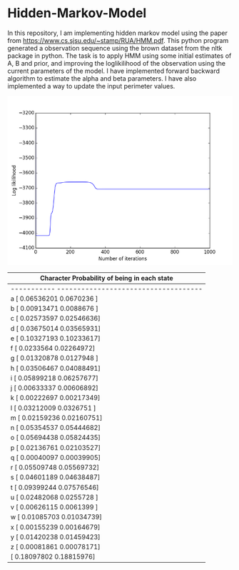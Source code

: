 # Hidden-Markov-Model

In this repository, I am implementing hidden markov model using the paper from https://www.cs.sjsu.edu/~stamp/RUA/HMM.pdf.
This python program generated a observation sequence using the brown dataset from the nltk package in python. The task is to apply HMM using some initial estimates of A, B and prior, and improving the loglikilihood of the observation using the current parameters of the model. I have implemented forward backward algorithm to estimate the alpha and beta parameters. I have also implemented a way to update the input perimeter values. 

![myimage-alt-tag](figure_1.png)

| Character    Probability of being in each state   |
|---------------------------------------------------|
| -----------  ------------------------------------ |
| a            [ 0.06536201  0.0670236 ]            |
| b            [ 0.00913471  0.0088676 ]            |
| c            [ 0.02573597  0.02546636]            |
| d            [ 0.03675014  0.03565931]            |
| e            [ 0.10327193  0.10233617]            |
| f            [ 0.0233564   0.02264972]            |
| g            [ 0.01320878  0.0127948 ]            |
| h            [ 0.03506467  0.04088491]            |
| i            [ 0.05899218  0.06257677]            |
| j            [ 0.00633337  0.00606892]            |
| k            [ 0.00222697  0.00217349]            |
| l            [ 0.03212009  0.0326751 ]            |
| m            [ 0.02159236  0.02160751]            |
| n            [ 0.05354537  0.05444682]            |
| o            [ 0.05694438  0.05824435]            |
| p            [ 0.02136761  0.02103527]            |
| q            [ 0.00040097  0.00039905]            |
| r            [ 0.05509748  0.05569732]            |
| s            [ 0.04601189  0.04638487]            |
| t            [ 0.09399244  0.07576546]            |
| u            [ 0.02482068  0.0255728 ]            |
| v            [ 0.00626115  0.0061399 ]            |
| w            [ 0.01085703  0.01034739]            |
| x            [ 0.00155239  0.00164679]            |
| y            [ 0.01420238  0.01459423]            |
| z            [ 0.00081861  0.00078171]            |
| [ 0.18097802  0.18815976]                         |
